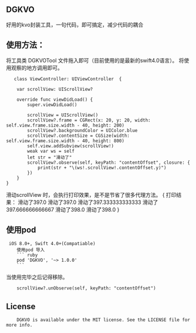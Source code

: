 ## DGKVO
好用的kvo封装工具，一句代码，即可搞定，减少代码的耦合
## 使用方法：
将工具类 DGKVOTool 文件拖入即可（目前使用的是最新的swift4.0语言）。
将使用观察的地方调用即可。

       class ViewController: UIViewController  {
       
        var scrollView: UIScrollView?
        
        override func viewDidLoad() {
            super.viewDidLoad()
            
            scrollView = UIScrollView()
            scrollView?.frame = CGRect(x: 20, y: 20, width: self.view.frame.size.width - 40, height: 200)
            scrollView?.backgroundColor = UIColor.blue
            scrollView?.contentSize = CGSize(width: self.view.frame.size.width - 40, height: 800)
            self.view.addSubview(scrollView!)
            weak var ws = self
            let str = "滑动了"
            scrollView?.observe(self, keyPath: "contentOffset", closure: {
                print(str + "\(ws!.scrollView!.contentOffset.y)")
            })
        }
    }
    
滑动scrollView 时，会执行打印效果，是不是节省了很多代理方法。
          {
                打印结果：    滑动了397.0
                                      滑动了397.0
                                      滑动了397.333333333333
                                      滑动了397.666666666667
                                      滑动了398.0
                                      滑动了398.0
        }
        
## 使用pod
     iOS 8.0+, Swift 4.0+(Compatiable)
        使用pod 导入
        ``` ruby
        pod 'DGKVO', '~> 1.0.0'
        ```
 当使用完毕之后记得移除。
        
        scrollView?.unObserve(self, keyPath: "contentOffset")
        
        
 ## License
        
        DGKVO is available under the MIT license. See the LICENSE file for more info.
